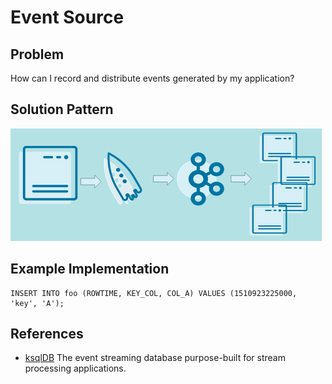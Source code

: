 # Event Source 

## Problem
How can I record and distribute events generated by my application?

## Solution Pattern

![event-source](../img/event-source.png)

## Example Implementation

```
INSERT INTO foo (ROWTIME, KEY_COL, COL_A) VALUES (1510923225000, 'key', 'A');
```

## References
* [ksqlDB](https://ksqldb.io/) The event streaming database purpose-built for stream processing applications.

